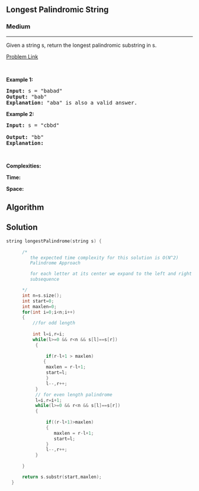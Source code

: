 <h2> Longest Palindromic String</h2>
<h3>Medium</h3><hr>
<div><p>
  Given a string s, return the longest palindromic substring in s.

</p>


[Problem Link](https://leetcode.com/problems/longest-palindromic-substring/description/)

<p>&nbsp;</p>
<p><strong>Example 1:</strong></p>

      
 
<pre><strong>Input:</strong> s = "babad"
<strong>Output:</strong> "bab"
<strong>Explanation:</strong> "aba" is also a valid answer.
</pre>

<p><strong>Example 2:</strong></p>

<pre><strong>Input:</strong> s = "cbbd"
     
<strong>Output:</strong> "bb"
<strong>Explanation:</strong> 
</pre>

<p>&nbsp;</p>
<p><strong>Complexities:</strong></p>
<strong>Time:</strong> 
  
<strong>Space:</strong> 
  <h2> Algorithm </h2>

  </pre>
  <h2> Solution </h2>
  
  ``` c++ 
string longestPalindrome(string s) {
       
        /*
           the expected time complexity for this solution is O(N^2)
           Palindrome Approach

           for each letter at its center we expand to the left and right and find the longest palindromic 
           subsequence

        */ 
        int n=s.size();
        int start=0;
        int maxlen=0;
        for(int i=0;i<n;i++)
        {
            //for odd length
          
            int l=i,r=i;
            while(l>=0 && r<n && s[l]==s[r])
             {
                 
                 if(r-l+1 > maxlen)
                {
                 maxlen = r-l+1;
                 start=l;
                 }
                 l--,r++;
             }
             // for even length palindrome
             l=i,r=i+1;
             while(l>=0 && r<n && s[l]==s[r])
             {
                 
                 if((r-l+1)>maxlen)
                 {
                    maxlen = r-l+1;
                    start=l;
                 }
                 l--,r++;
             }
             
        }

        return s.substr(start,maxlen);
    }
  ```
</div>
